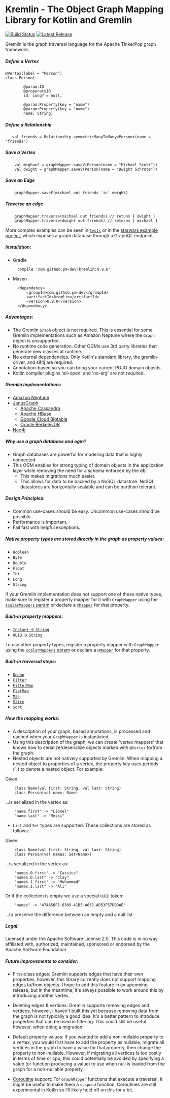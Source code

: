 # Kremlin - The Object Graph Mapping Library for Kotlin and Gremlin

[![Build Status](https://travis-ci.org/pm-dev/kremlin.svg?branch=master)](https://travis-ci.org/pm-dev/kremlin)
[![Latest Release](https://maven-badges.herokuapp.com/maven-central/com.github.pm-dev/kremlin/badge.svg)](https://maven-badges.herokuapp.com/maven-central/com.github.pm-dev/kremlin/)

Gremlin is the graph traversal language for the Apache TinkerPop graph framework.


##### Define a Vertex

    @Vertex(label = "Person")
    class Person(
    
            @param:ID
            @properetyID
            id: Long? = null,
               
            @param:Property(key = "name")
            @param:Property(key = "name")
            name: String)
    
##### Define a Relationship

       val friends = Relationship.symmetricManyToMany<Person>(name = "friends")

##### Save a Vertex

        val mighael = graphMapper.saveV(Person(name = "Michael Scott"))
        val dwight = graphMapper.saveV(Person(name = "Dwight Schrute"))
        
##### Save an Edge

        graphMapper.saveE(michael out friends `in` dwight)
        
##### Traverse an edge

        graphMapper.traverse(michael out friends) // retuns [ dwight ]
        graphMapper.traverse(dwight out friends) // returns [ michael ]        

More complex examples can be seen in [`tests`](https://github.com/pm-dev/kremlin/tree/master/kremlin/src/test/kotlin/util/example) or in the [starwars example project](https://github.com/pm-dev/kremlin/tree/master/example/src/main/kotlin/starwars), 
which exposes a graph database through a GraphQL endpoint.


##### Installation:

- Gradle
        
        compile 'com.github.pm-dev:kremlin:0.9.0'

- Maven

        <dependency>
            <groupId>com.github.pm-dev</groupId>
            <artifactId>kremlin</artifactId>
            <version>0.9.0</version>
        </dependency>
        
        
##### Advantages:

- The Gremlin `Graph` object is not required. This is essential for some Gremlin implementations such as 
Amazon Neptune where the `Graph` object is unsupported.
- No runtime code generation. Other OGMs use 3rd party libraries that generate new classes at runtime.
- No external dependencies. Only Kotlin's standard library, the gremlin-driver, and slf4j are required. 
- Annotation-based so you can bring your current POJO domain objects.
- Kotlin compiler plugins 'all-open' and 'no-arg' are not required.

        
##### Gremlin Implementations:

- [Amazon Neptune](https://aws.amazon.com/neptune/)
- [JanusGraph](http://janusgraph.org/)
    * [Apache Cassandra](http://cassandra.apache.org/)
    * [Apache HBase](http://hbase.apache.org/)
    * [Google Cloud Bigtable](https://cloud.google.com/bigtable/)
    * [Oracle BerkeleyDB](http://www.oracle.com/technetwork/database/database-technologies/berkeleydb/overview/index.html)
- [Neo4j](http://tinkerpop.apache.org/docs/current/reference/#neo4j-gremlin)


##### Why use a graph database and ogm?
- Graph databases are powerful for modeling data that is highly connected.
- This OGM enables for strong typing of domain objects in the application layer while removing the need for a schema enforced by the db.
    - This makes migrations much easier.
    - This allows for data to be backed by a NoSQL datastore. NoSQL datastores are horizontally scalable and can be partition tolerant.


##### Design Principles:

- Common use-cases should be easy. Uncommon use-cases should be possible.
- Performance is important.
- Fail fast with helpful exceptions.


##### Native property types are stored directly in the graph as property values:

- `Boolean`
- `Byte`
- `Double`
- `Float`
- `Int`
- `Long`
- `String`

If your Gremlin implementation does not support one of these native types, make sure to register a 
property mapper for it with `GraphMapper` using the [`scalarMappers` param](https://github.com/pm-dev/kremlin/blob/master/kremlin/src/main/kotlin/org/apache/tinkerpop/gremlin/ogm/GraphMapper.kt#L50) 
or declare a [`@Mapper`](https://github.com/pm-dev/kremlin/blob/master/kremlin/src/main/kotlin/org/apache/tinkerpop/gremlin/ogm/annotations/Mapper.kt) for that property.


##### Built-in property mappers:

- [`Instant` -> `String`](https://github.com/pm-dev/kremlin/blob/master/kremlin/src/main/kotlin/org/apache/tinkerpop/gremlin/ogm/mappers/scalar/InstantPropertyMapper.kt)
- [`UUID` -> `String`](https://github.com/pm-dev/kremlin/blob/master/kremlin/src/main/kotlin/org/apache/tinkerpop/gremlin/ogm/mappers/scalar/UUIDPropertyMapper.kt)

To use other property types, register a property mapper with `GraphMapper` using the [`scalarMappers` param](https://github.com/pm-dev/kremlin/blob/master/kremlin/src/main/kotlin/org/apache/tinkerpop/gremlin/ogm/GraphMapper.kt#L50) or declare
a [`@Mapper`](https://github.com/pm-dev/kremlin/blob/master/kremlin/src/main/kotlin/org/apache/tinkerpop/gremlin/ogm/annotations/Mapper.kt) for that property.


##### Built-in traversal steps:

- [`Dedup`](https://github.com/pm-dev/kremlin/blob/master/kremlin/src/main/kotlin/org/apache/tinkerpop/gremlin/ogm/relationships/steps/Dedup.kt)
- [`Filter`](https://github.com/pm-dev/kremlin/blob/master/kremlin/src/main/kotlin/org/apache/tinkerpop/gremlin/ogm/relationships/steps/Filter.kt)
- [`FilterMap`](https://github.com/pm-dev/kremlin/blob/master/kremlin/src/main/kotlin/org/apache/tinkerpop/gremlin/ogm/relationships/steps/FilterMap.kt)
- [`FlatMap`](https://github.com/pm-dev/kremlin/blob/master/kremlin/src/main/kotlin/org/apache/tinkerpop/gremlin/ogm/relationships/steps/FlatMap.kt)
- [`Map`](https://github.com/pm-dev/kremlin/blob/master/kremlin/src/main/kotlin/org/apache/tinkerpop/gremlin/ogm/relationships/steps/Map.kt)
- [`Slice`](https://github.com/pm-dev/kremlin/blob/master/kremlin/src/main/kotlin/org/apache/tinkerpop/gremlin/ogm/relationships/steps/Slice.kt)
- [`Sort`](https://github.com/pm-dev/kremlin/blob/master/kremlin/src/main/kotlin/org/apache/tinkerpop/gremlin/ogm/relationships/steps/Sort.kt)


##### How the mapping works:

- A description of your graph, based annotations, is processed and cached when your `GraphMapper` is instantiated.
- Using this description of the graph, we can create 'vertex mappers' that knows how to serialize/deserialize objects marked with `@Vertex` to/from
the graph.
- Nested objects are not natively supported by Gremlin. When mapping a nested object to properties of a vertex, 
the property key uses periods ('.') to denote a nested object. For example:

Given:

        class Name(val first: String, val last: String)
        class Person(val name: Name)

...is serialized in the vertex as:

        "name.first" -> "Lionel"
        "name.last" -> "Messi"

- `List` and `Set` types are supported. These collections are stored as follows:

Given:

        class Name(val first: String, val last: String)
        class Person(val names: Set<Name>)
        
...is serialized in the vertex as:

        "names.0.first" -> "Cassius"
        "names.0.last" -> "Clay"
        "names.1.first" -> "Muhammad"
        "names.1.last" -> "Ali"
        
Or if the collection is empty we use a special `UUID` token:

        "names" -> "474A56F1-6309-41B5-A632-AD53F57DBDAE"                

...to preserve the difference between an empty and a null list.



##### Legal:

Licensed under the Apache Software License 2.0. 
This code is in no way affiliated with, authorized, maintained, sponsored or endorsed by the Apache Software Foundation.


##### Future improvements to consider:

- First-class edges:
Gremlin supports edges that have their own properties, however, this library currently 
does npt support mapping edges to/from objects. I hope to add this feature in an upcoming release, but in the 
meantime, it's always possible to work around this by introducing another vertex. 

- Deleting edges & vertices:
Gremlin supports removing edges and vertices, however, I haven't built this yet because removing data
from the graph is not typically a good idea. It's a better pattern to introduce properties that can be used
in filtering. This could still be useful however, when doing a migration.

- Default property values:
If you wanted to add a non-nullable property to a vertex, you would first have to add the property as nullable,
migrate all vertices in the graph to have a value for that property, then change the property to non-nullable.
However, if migrating all vertices is too costly in terms of time or cpu, this could potentially be avoided by
specifying a value (or function producing a value) to use when null is loaded from the graph for a non-nullable property.

- [Coroutine](https://kotlinlang.org/docs/reference/coroutines.html) support:
For `GraphMapper` functions that execute a traversal, it might be useful to make them a `suspend` function.
Coroutines are still experimental in Kotlin so I'll likely hold off on this for a bit.

